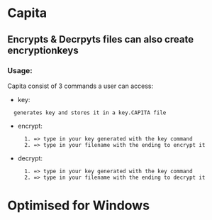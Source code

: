 # Capita
## Encrypts & Decrpyts files can also create encryptionkeys
### Usage:
Capita consist of 3 commands a user can access:
  - key:
  ```
    generates key and stores it in a key.CAPITA file
  ```
  - encrypt:
    ```
      1. => type in your key generated with the key command
      2. => type in your filename with the ending to encrypt it
    ```
  - decrypt:
    ```
      1. => type in your key generated with the key command
      2. => type in your filename with the ending to decrypt it
    ```
# Optimised for Windows
